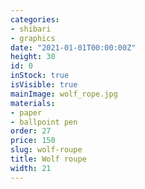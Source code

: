 ```yaml
---
categories:
- shibari
- graphics
date: "2021-01-01T00:00:00Z"
height: 30
id: 0
inStock: true
isVisible: true
mainImage: wolf_rope.jpg
materials:
- paper
- ballpoint pen
order: 27
price: 150
slug: wolf-roupe
title: Wolf roupe
width: 21
---
```


